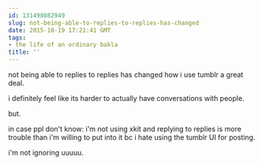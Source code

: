 ```yaml
---
id: 131498082949
slug: not-being-able-to-replies-to-replies-has-changed
date: 2015-10-19 17:21:41 GMT
tags:
- the life of an ordinary bakla
title: ''
---
```

not being able to replies to replies has changed how i use tumblr a great deal.

i definitely feel like its harder to actually have conversations with people.

but.

in case ppl don't know: i'm not using xkit and replying to replies is more trouble than i'm willing to put into it bc i hate using the tumblr UI for posting.

i'm not ignoring uuuuu.